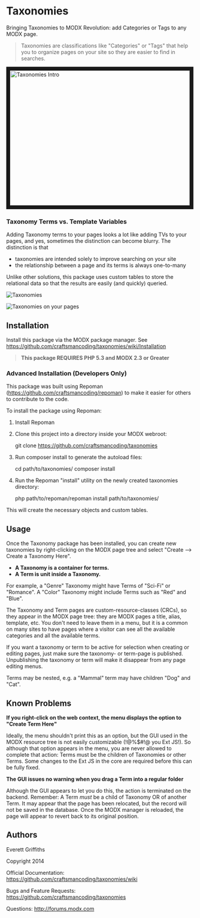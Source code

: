 # Taxonomies

Bringing Taxonomies to MODX Revolution: add Categories or Tags to any MODX page.

> Taxonomies are classifications like "Categories" or "Tags" that help you to organize pages on your site so they are easier to find in searches.  

<a href="https://www.youtube.com/watch?v=CFidcBQDJ0Q&feature=youtu.be" target="_blank"><img src="http://img.youtube.com/vi/CFidcBQDJ0Q/0.jpg" 
alt="Taxonomies Intro" width="480" height="360" border="10" /></a>


### Taxonomy Terms vs. Template Variables

Adding Taxonomy terms to your pages looks a lot like adding TVs to your pages, and yes, sometimes the distinction
can become blurry.  The distinction is that 

- taxonomies are intended solely to improve searching on your site
- the relationship between a page and its terms is always one-to-many

Unlike other solutions, this package uses custom tables to store the relational data so that the results
are easily (and quickly) queried.

![Taxonomies](https://raw.githubusercontent.com/wiki/craftsmancoding/taxonomies/images/resource-tree.jpg "Taxonomies in Action")

![Taxonomies on your pages](https://raw.githubusercontent.com/wiki/craftsmancoding/taxonomies/images/resource-edit.jpg "Taxonomies on your pages")


## Installation

Install this package via the MODX package manager.  See https://github.com/craftsmancoding/taxonomies/wiki/Installation

> **This package REQUIRES PHP 5.3 and MODX 2.3 or Greater**


### Advanced Installation (Developers Only)


This package was built using Repoman (https://github.com/craftsmancoding/repoman) to make it easier
for others to contribute to the code.

To install the package using Repoman:

1. Install Repoman
2. Clone this project into a directory inside your MODX webroot:

    git clone https://github.com/craftsmancoding/taxonomies

3. Run composer install to generate the autoload files:

    cd path/to/taxonomies/
    composer install
        
4. Run the Repoman "install" utility on the newly created taxonomies directory:

    php path/to/repoman/repoman install path/to/taxonomies/

This will create the necessary objects and custom tables.


## Usage

Once the Taxonomy package has been installed, you can create new taxonomies by right-clicking on the MODX
page tree and select "Create --> Create a Taxonomy Here". 

- **A Taxonomy is a container for terms.**
- **A Term is unit inside a Taxonomy.** 

For example, a "Genre" Taxonomy might have Terms of "Sci-Fi" or "Romance".  A "Color" Taxonomy might include Terms
such as "Red" and "Blue".

The Taxonomy and Term pages are custom-resource-classes (CRCs), so they appear in the MODX page tree: they 
are MODX pages a title, alias, template, etc. You don't need to leave them in a menu, but it is a common
on many sites to have pages where a visitor can see all the available categories and all the available terms.

If you want a taxonomy or term to be active for selection when creating or editing pages, just make sure the
taxonomy- or term-page is published.  Unpublishing the taxonomy or term will make it disappear from any page
editing menus.

Terms may be nested, e.g. a "Mammal" term may have children "Dog" and "Cat".  



## Known Problems

**If you right-click on the web context, the menu displays the option to "Create Term Here"** 

Ideally, the menu shouldn't print this as an option, but the GUI used in the MODX resource tree is not easily
customizable (!@%$#!@ you Ext JS!).  So although that option appears in the menu, you are never allowed to complete
that action: Terms must be the children of Taxonomies or other Terms. Some changes to the Ext JS in the core are 
required before this can be fully fixed.

**The GUI issues no warning when you drag a Term into a regular folder**

Although the GUI appears to let you do this, the action is terminated on the backend.  Remember: A Term *must* be 
a child of Taxonomy OR of another Term.  It may appear that the page has been relocated, but the record will not 
be saved in the database.  Once the MODX manager is reloaded, the page will appear to revert back to its original 
position. 



## Authors

Everett Griffiths

Copyright 2014

Official Documentation: https://github.com/craftsmancoding/taxonomies/wiki

Bugs and Feature Requests: https://github.com/craftsmancoding/taxonomies

Questions: http://forums.modx.com
